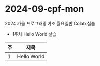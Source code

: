 # 2024-09-cpf-mon
2024 가을 프로그래밍 기초 월요일반 Colab 실습

* 1주차 Hello World 실습

| 주 | 제목 |
| ---- | ----- |
| 1 | Hello World |

